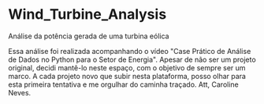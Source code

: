 # Wind_Turbine_Analysis
Análise da potência gerada de uma turbina eólica

Essa análise foi realizada acompanhando o vídeo "Case Prático de Análise de Dados no Python para o Setor de Energia". Apesar de não ser um projeto original,
decidi mantê-lo neste espaço, com o objetivo de sempre ser um marco. A cada projeto novo que subir nesta plataforma, posso olhar para esta primeira tentativa e
me orgulhar do caminha traçado.
Att, Caroline Neves.
